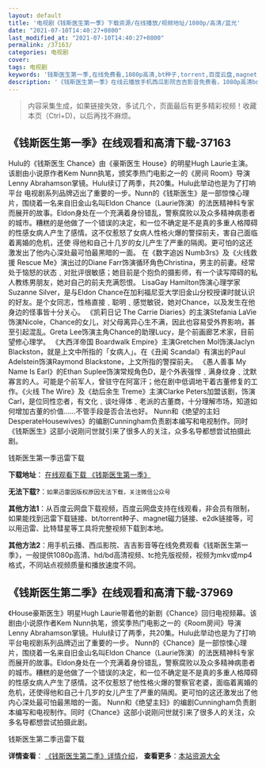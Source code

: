 ```yaml
---
layout: default
title: '电视剧《钱斯医生第一季》下载资源/在线播放/视频地址/1080p/高清/蓝光'
date: "2021-07-10T14:40:27+0800"
last_modified_at: "2021-07-10T14:40:27+0800"
permalink: /37163/
categories: 电视剧
cover:
tags: 电视剧
keywords: '钱斯医生第一季,在线免费看,1080p高清,bt种子,torrent,百度云盘,magnet,磁力链,迅雷下载资源'
description: '《钱斯医生第一季》在线云播放手机西瓜影院吉吉影音免费看，1080p高清bd/hd未删减完整版和tc抢先枪版，mkv/mp4格式，附带bt/torrent种子、magnet/磁力链、百度云盘、网盘资源迅雷下载链接'
---
```


>内容采集生成，如果链接失效，多试几个，页面最后有更多精彩视频！收藏本页（Ctrl+D)，以后再找不麻烦。


## 《钱斯医生第一季》在线观看和高清下载-37163

Hulu的《钱斯医生 Chance》由《豪斯医生 House》的明星Hugh Laurie主演。该剧由小说原作者Kem Nunn执笔，颁奖季热门电影之一的《房间 Room》导演Lenny Abrahamson掌镜。Hulu续订了两季，共20集。Hulu此举动也是为了打响平台 电视剧系列品牌迈出了重要的一步。Nunn的《钱斯医生》是一部惊悚心理片，围绕着一名来自旧金山名叫Eldon Chance（Laurie饰演）的法医精神科专家而展开的故事。Eldon身处在一个充满着身份错乱，警察腐败以及众多精神病患者的城市。糟糕的是他做了一个错误的决定，和一位不确定是不是真的多重人格障碍的性感女病人产生了感情。这不仅惹怒了女病人性格火爆的警探前夫，害自己面临着离婚的危机，还使 得他和自己十几岁的女儿产生了严重的隔阂。更可怕的这还激发出了他内心深处最可怕最黑暗的一面。 在《数字追凶 Numb3rs》及《火线救援 Rescue Me》演出过的Diane Farr饰演循环角色Christina，男主的前妻。经常处于恼怒的状态﹑对批评很敏感；她目前是个抱负的摄影师，有一个读写障碍的私人教练男朋友，她对自己的前夫充满怨恨。 LisaGay Hamilton饰演心理学家Suzanne Silver，是与Eldon Chance在加利福尼亚大学旧金山分校授课时就认识的好友。是个女同志，性格直接﹑聪明﹑感觉敏锐，她对Chance，以及发生在他身边的怪事皆十分关心。 《凯莉日记 The Carrie Diaries》的主演Stefania LaVie饰演Nicole，Chance的女儿，对父母离异心生不满，因此也容易受外界影响，甚至引起混乱。Greta Lee饰演主角Chance的助理Lucy，是个前画廊艺术家，目前望修心理学。 《大西洋帝国 Boardwalk Empire》主演Gretchen Mol饰演Jaclyn Blackston，就是上文中所指的「女病人」。在《丑闻 Scandal》有演出的Paul Adelstein饰演Raymond Blackstone，上文所指的警探前夫。 《愚人善事 My Name Is Earl》的Ethan Suplee饰演常规角色D，是个外表强悍﹑满身纹身﹑沈默寡言的人。可能是个前军人，曾驻守在阿富汗；他在剧中低调地干着古董修复的工作。《火线 The Wire》及《劫后余生 Treme》主演Clarke Peters加盟该剧，饰演Carl，是位同性恋者，有文化﹑谈吐得体﹑老派的古董商，十分理解市场，知道如何增加古董的价值……不管手段是否合法也好。 Nunn和《绝望的主妇 DesperateHousewives》的编剧Cunningham负责剧本编写和电视制作。同时《钱斯医生》这部小说刚问世就引来了很多人的关注，众多名导都想尝试拍摄此剧。


钱斯医生第一季迅雷下载

**下载地址**： [在线观看下载 《钱斯医生第一季》](https://www.993dy.com//vod-detail-id-31123.html) 


**无法下载?**：`如果迅雷因版权原因无法下载，关注微信公众号 `

**其他方法1**：从百度云网盘下载视频，百度云网盘支持在线观看，非会员有限制，如果能找到迅雷下载链接、bt/torrent种子、magnet磁力链接、e2dk链接等，可以用迅雷、比特彗星等工具将完整视频下载到本地。

**其他方法2**：用手机云播、西瓜影院、吉吉影音等在线免费观看《钱斯医生第一季》，一般提供1080p高清、hd/bd高清视频、tc抢先版视频，视频为mkv或mp4格式，不同站点视频质量和播放速度不同。


## 《钱斯医生第二季》在线观看和高清下载-37969

《House豪斯医生》明星Hugh Laurie带着他的新剧《Chance》回归电视频幕。该剧由小说原作者Kem Nunn执笔，颁奖季热门电影之一的《Room房间》导演Lenny Abrahamson掌镜。Hulu续订了两季，共20集。Hulu此举动也是为了打响平台电视剧系列品牌迈出了重要的一步。 Nunn的《Chance》是一部惊悚心理片，围绕着一名来自旧金山名叫Eldon Chance（Laurie饰演）的法医精神科专家而展开的故事。Eldon身处在一个充满着身份错乱，警察腐败以及众多精神病患者的城市。糟糕的是他做了一个错误的决定，和一位不确定是不是真的多重人格障碍的性感女病人产生了感情。这不仅惹怒了他性格火爆的警察官老婆，面临着离婚的危机，还使得他和自己十几岁的女儿产生了严重的隔阂。更可怕的这还激发出了他内心深处最可怕最黑暗的一面。 Nunn和《绝望主妇》的编剧Cunningham负责剧本编写和电视制作。同时《Chance》这部小说刚问世就引来了很多人的关注，众多名导都想尝试拍摄此剧。


钱斯医生第二季迅雷下载

**详情查看**： [《钱斯医生第二季》详情介绍](/movie/37969/)， **查看更多**：[本站资源大全](/movie/t/all/)

